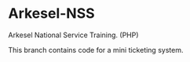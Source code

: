 # Arkesel-NSS
Arkesel National Service Training. (PHP) 

This branch contains code for a mini ticketing system.
